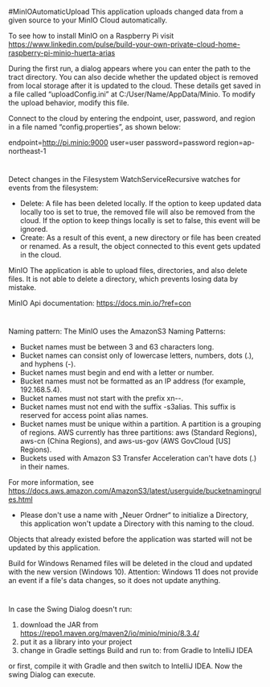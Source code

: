 #MinIOAutomaticUpload
This application uploads changed data from a given source to your MinIO Cloud automatically.

To see how to install MinIO on a Raspberry Pi visit
https://www.linkedin.com/pulse/build-your-own-private-cloud-home-raspberry-pi-minio-huerta-arias
 
During the first run, a dialog appears where you can enter the path to the tract directory.
You can also decide whether the updated object is removed from local storage after it is updated to the cloud. These details get saved in a file called “uploadConfig.ini” at C:/User/Name/AppData/Minio.
To modify the upload behavior, modify this file.

Connect to the cloud by entering the endpoint, user, password, and region in a file named “config.properties”, as shown below:

endpoint=http://pi.minio:9000
user=user
password=password
region=ap-northeast-1
# 
Detect changes in the Filesystem
WatchServiceRecursive watches for events from the filesystem:
- Delete:
A file has been deleted locally. If the option to keep updated data locally too is set to true, the removed file will also be removed from the cloud. If the option to keep things locally is set to false, this event will be ignored.
- Create:
As a result of this event, a new directory or file has been created or renamed. As a result, the object connected to this event gets updated in the cloud.
 
MinIO
The application is able to upload files, directories, and also delete files. It is not able to delete a directory, which prevents losing data by mistake.

MinIO Api documentation: https://docs.min.io/?ref=con
# 
Naming pattern:
The MinIO uses the AmazonS3 Naming Patterns:
- Bucket names must be between 3 and 63 characters long.
- Bucket names can consist only of lowercase letters, numbers, dots (.), and hyphens (-).
- Bucket names must begin and end with a letter or number.
- Bucket names must not be formatted as an IP address (for example, 192.168.5.4).
- Bucket names must not start with the prefix xn--.
- Bucket names must not end with the suffix -s3alias. This suffix is reserved for access point alias names.
- Bucket names must be unique within a partition. A partition is a grouping of regions. AWS currently has three partitions: aws (Standard Regions), aws-cn (China Regions), and aws-us-gov (AWS GovCloud [US] Regions).
- Buckets used with Amazon S3 Transfer Acceleration can't have dots (.) in their names.
 
For more information, see https://docs.aws.amazon.com/AmazonS3/latest/userguide/bucketnamingrules.html
 
- Please don't use a name with „Neuer Ordner“ to initialize a Directory, this application won't update a Directory with this naming to the cloud.
 
Objects that already existed before the application was started will not be updated by this application.
 
Build for Windows Renamed files will be deleted in the cloud and updated with the new version (Windows 10). Attention: Windows 11 does not provide an event if a file's data changes, so it does not update anything.
# 
 In case the Swing Dialog doesn't run: 
 1. download the JAR from https://repo1.maven.org/maven2/io/minio/minio/8.3.4/
 2. put it as a library into your project
 3. change in Gradle settings Build and run to: from Gradle to IntelliJ IDEA
 
 or first, compile it with Gradle and then switch to IntelliJ IDEA.
 Now the swing Dialog can execute.

